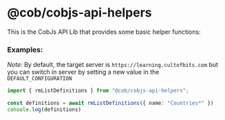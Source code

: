 # @cob/cobjs-api-helpers

This is the CobJs API Lib that provides some basic helper functions:

### Examples:

*Note:* By default, the target server is `https://learning.cultofbits.com` but you can switch in server by setting a new
value in the `DEFAULT_CONFIGURATION`

```typescript
import { rmListDefinitions } from "@cob/cobjs-api-helpers";

const definitions = await rmListDefinitions({ name: "Countries*" })
console.log(definitions)

```
